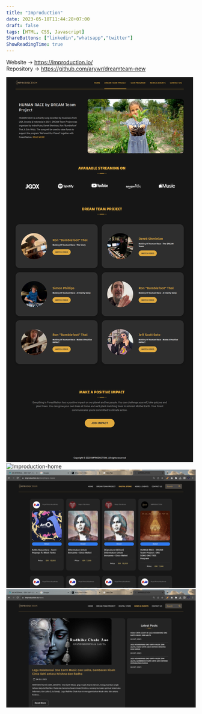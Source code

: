 ```yaml
---
title: "Improduction"
date: 2023-05-18T11:44:28+07:00
draft: false
tags: [HTML, CSS, Javascript]
ShareButtons: ["linkedin","whatsapp","twitter"]
ShowReadingTime: true
---
```


Website -> https://improduction.io/
<br/>
Repository -> https://github.com/arywr/dreamteam-new

![Improduction](./Improduction.png)
![Improduction-home](./Improduction0.png)
![Improduction-news](./Improduction2.png)
![Improduction-chard](./Improduction3.png)